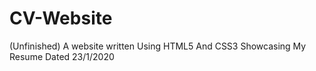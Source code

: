 # CV-Website

(Unfinished)
A website written Using HTML5 And CSS3 Showcasing My Resume Dated 23/1/2020
